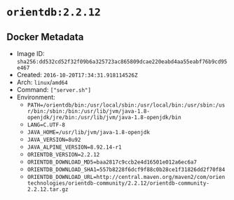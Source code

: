 # `orientdb:2.2.12`

## Docker Metadata

- Image ID: `sha256:dd532cd52f32f09b6a325723ac865809dcae220eabd4aa55eabf76b9cd95e467`
- Created: `2016-10-20T17:34:31.918114526Z`
- Arch: `linux`/`amd64`
- Command: `["server.sh"]`
- Environment:
  - `PATH=/orientdb/bin:/usr/local/sbin:/usr/local/bin:/usr/sbin:/usr/bin:/sbin:/bin:/usr/lib/jvm/java-1.8-openjdk/jre/bin:/usr/lib/jvm/java-1.8-openjdk/bin`
  - `LANG=C.UTF-8`
  - `JAVA_HOME=/usr/lib/jvm/java-1.8-openjdk`
  - `JAVA_VERSION=8u92`
  - `JAVA_ALPINE_VERSION=8.92.14-r1`
  - `ORIENTDB_VERSION=2.2.12`
  - `ORIENTDB_DOWNLOAD_MD5=baa2817c9ccb2e4d16501e012a6ec6a7`
  - `ORIENTDB_DOWNLOAD_SHA1=557b8228f6dcf9f88c0b28ce1f31826dd2f70f84`
  - `ORIENTDB_DOWNLOAD_URL=http://central.maven.org/maven2/com/orientechnologies/orientdb-community/2.2.12/orientdb-community-2.2.12.tar.gz`
